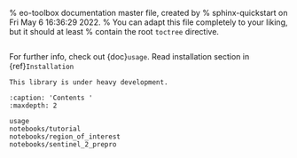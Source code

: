 % eo-toolbox documentation master file, created by
% sphinx-quickstart on Fri May  6 16:36:29 2022.
% You can adapt this file completely to your liking, but it should at least
% contain the root `toctree` directive.


```{include} ../../README.md
```

For further info, check out {doc}`usage`.
Read installation section in {ref}`Installation`

```{warning}
This library is under heavy development.
```

```{toctree}
:caption: 'Contents '
:maxdepth: 2

usage
notebooks/tutorial
notebooks/region_of_interest
notebooks/sentinel_2_prepro
```
